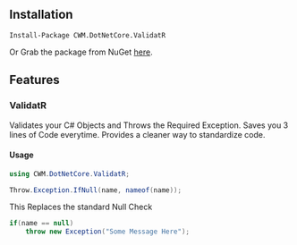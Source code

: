 ## Installation

`Install-Package CWM.DotNetCore.ValidatR`

Or Grab the package from NuGet [here](https://www.nuget.org/packages/CWM.DotNetCore.ValidatR/).

## Features

### ValidatR 

Validates your C# Objects and Throws the Required Exception. Saves you 3 lines of Code everytime. Provides a cleaner way to standardize code.

#### Usage
```c#
using CWM.DotNetCore.ValidatR;
```

```c#
Throw.Exception.IfNull(name, nameof(name));
```

This Replaces the standard Null Check

```c#
if(name == null)
	throw new Exception("Some Message Here");

